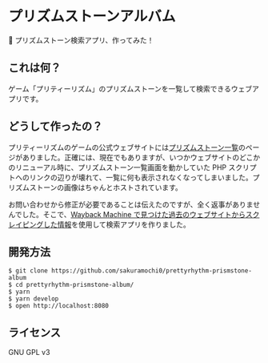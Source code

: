 # プリズムストーンアルバム

💛 プリズムストーン検索アプリ、作ってみた！

## これは何？

ゲーム「プリティーリズム」のプリズムストーンを一覧して検索できるウェブアプリです。

## どうして作ったの？

プリティーリズムのゲームの公式ウェブサイトには[プリズムストーン一覧](http://prettyrhythm.jp/list/as/index.php)のページがありました。正確には、現在でもありますが、いつかウェブサイトのどこかのリニューアル時に、プリズムストーン一覧画面を動かしていた PHP スクリプトへのリンクの辺りが壊れて、一覧に何も表示されなくなってしまいました。プリズムストーンの画像はちゃんとホストされています。

お問い合わせから修正が必要であることは伝えたのですが、全く返事がありませんでした。そこで、[Wayback Machine で見つけた過去のウェブサイトからスクレイピングした情報](https://github.com/sakuramochi0/prettyrhythm-prismstone-scrapy)を使用して検索アプリを作りました。

## 開発方法

```console
$ git clone https://github.com/sakuramochi0/prettyrhythm-prismstone-album
$ cd prettyrhythm-prismstone-album/
$ yarn
$ yarn develop
$ open http://localhost:8080
```

## ライセンス

GNU GPL v3
